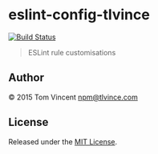 # eslint-config-tlvince

[![Build Status][travis-image]][travis-url]

> ESLint rule customisations

[travis-image]: https://img.shields.io/travis/tlvince/eslint-config-tlvince.svg
[travis-url]: https://travis-ci.org/tlvince/eslint-config-tlvince

## Author

© 2015 Tom Vincent <npm@tlvince.com>

## License

Released under the [MIT License](http://tlvince.mit-license.org).
